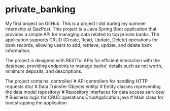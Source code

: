 # private_banking
My first project on GitHub. This is a project I did during my summer internship at QazPost. 
This project is a Java Spring Boot application that provides a simple API for managing data related to top private banks. The application supports CRUD (Create, Read, Update, Delete) operations for bank records, allowing users to add, retrieve, update, and delete bank information.

The project is designed with RESTful APIs for efficient interaction with the database, providing endpoints to manage banks' details such as net worth, minimum deposits, and descriptions.

The project contains:
controller/   # API controllers for handling HTTP requests
dto/          # Data Transfer Objects
entity/       # Entity classes representing the data model
repository/   # Repository interfaces for data access
services/     # Business logic for CRUD operations
CrudApplication.java  # Main class for bootstrapping the application



                     
